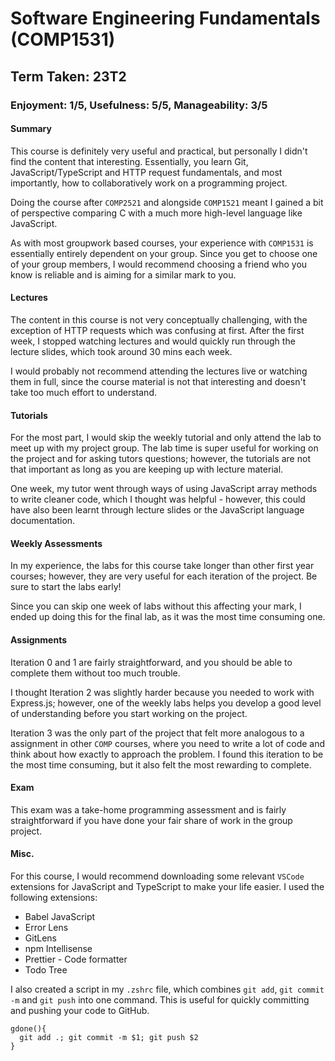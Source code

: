 # Software Engineering Fundamentals (COMP1531)

## Term Taken: 23T2

### Enjoyment: 1/5, Usefulness: 5/5, Manageability: 3/5


#### Summary
This course is definitely very useful and practical, but personally I didn't find the content that interesting. Essentially, you learn Git, JavaScript/TypeScript and HTTP request fundamentals, and most importantly, how to collaboratively work on a programming project.

Doing the course after `COMP2521` and alongside `COMP1521` meant I gained a bit of perspective comparing C with a much more high-level language like JavaScript.

As with most groupwork based courses, your experience with `COMP1531` is essentially entirely dependent on your group. Since you get to choose one of your group members, I would recommend choosing a friend who you know is reliable and is aiming for a similar mark to you.

#### Lectures
The content in this course is not very conceptually challenging, with the exception of HTTP requests which was confusing at first. After the first week, I stopped watching lectures and would quickly run through the lecture slides, which took around 30 mins each week.

I would probably not recommend attending the lectures live or watching them in full, since the course material is not that interesting and doesn't take too much effort to understand.

#### Tutorials
For the most part, I would skip the weekly tutorial and only attend the lab to meet up with my project group. The lab time is super useful for working on the project and for asking tutors questions; however, the tutorials are not that important as long as you are keeping up with lecture material.

One week, my tutor went through ways of using JavaScript array methods to write cleaner code, which I thought was helpful - however, this could have also been learnt through lecture slides or the JavaScript language documentation.

#### Weekly Assessments
In my experience, the labs for this course take longer than other first year courses; however, they are very useful for each iteration of the project. Be sure to start the labs early!

Since you can skip one week of labs without this affecting your mark, I ended up doing this for the final lab, as it was the most time consuming one.

#### Assignments
Iteration 0 and 1 are fairly straightforward, and you should be able to complete them without too much trouble.

I thought Iteration 2 was slightly harder because you needed to work with Express.js; however, one of the weekly labs helps you develop a good level of understanding before you start working on the project.

Iteration 3 was the only part of the project that felt more analogous to a assignment in other `COMP` courses, where you need to write a lot of code and think about how exactly to approach the problem. I found this iteration to be the most time consuming, but it also felt the most rewarding to complete.


#### Exam
This exam was a take-home programming assessment and is fairly straightforward if you have done your fair share of work in the group project.



#### Misc.
For this course, I would recommend downloading some relevant `VSCode` extensions for JavaScript and TypeScript to make your life easier. I used the following extensions:
- Babel JavaScript
- Error Lens
- GitLens
- npm Intellisense
- Prettier - Code formatter
- Todo Tree


I also created a script in my `.zshrc` file, which combines `git add`, `git commit -m` and `git push` into one command. This is useful for quickly committing and pushing your code to GitHub.

```
gdone(){
  git add .; git commit -m $1; git push $2
}
```
